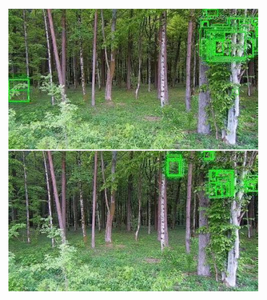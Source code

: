 ![20200529-182054-185059](in/20200529/20200529-182054-185059_0_.jpg)
![20200529-185104-192109](in/20200529/20200529-185104-192109_0_.jpg)
